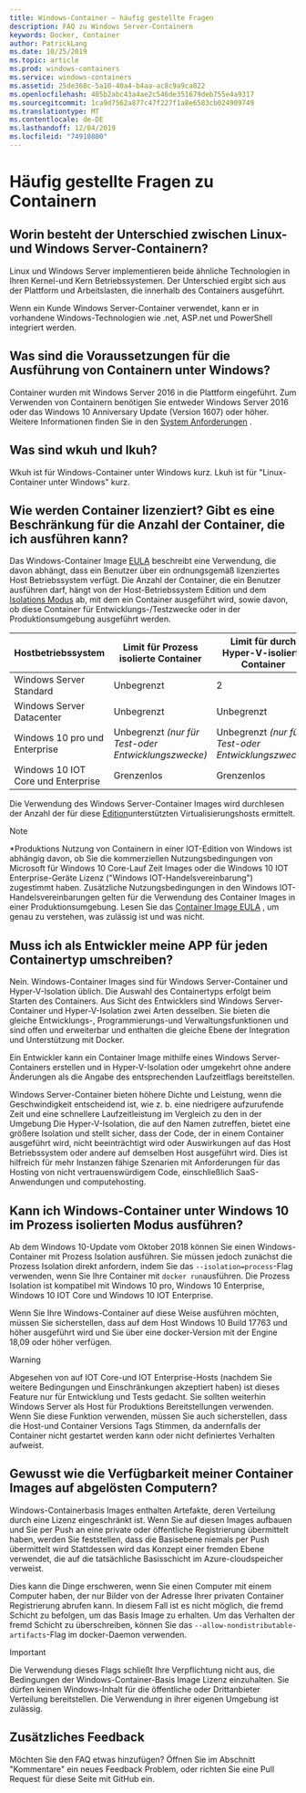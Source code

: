 ```yaml
---
title: Windows-Container – häufig gestellte Fragen
description: FAQ zu Windows Server-Containern
keywords: Docker, Container
author: PatrickLang
ms.date: 10/25/2019
ms.topic: article
ms.prod: windows-containers
ms.service: windows-containers
ms.assetid: 25de368c-5a10-40a4-b4aa-ac8c9a9ca022
ms.openlocfilehash: 405b2abc43a4ae2c546de351679deb755e4a9317
ms.sourcegitcommit: 1ca9d7562a877c47f227f1a8e6583cb024909749
ms.translationtype: MT
ms.contentlocale: de-DE
ms.lasthandoff: 12/04/2019
ms.locfileid: "74910800"
---
```

# <a name="frequently-asked-questions-about-containers"></a>Häufig gestellte Fragen zu Containern

## <a name="whats-the-difference-between-linux-and-windows-server-containers"></a>Worin besteht der Unterschied zwischen Linux-und Windows Server-Containern?

Linux und Windows Server implementieren beide ähnliche Technologien in Ihren Kernel-und Kern Betriebssystemen. Der Unterschied ergibt sich aus der Plattform und Arbeitslasten, die innerhalb des Containers ausgeführt.  

Wenn ein Kunde Windows Server-Container verwendet, kann er in vorhandene Windows-Technologien wie .net, ASP.net und PowerShell integriert werden.

## <a name="what-are-the-prerequisites-for-running-containers-on-windows"></a>Was sind die Voraussetzungen für die Ausführung von Containern unter Windows?

Container wurden mit Windows Server 2016 in die Plattform eingeführt. Zum Verwenden von Containern benötigen Sie entweder Windows Server 2016 oder das Windows 10 Anniversary Update (Version 1607) oder höher. Weitere Informationen finden Sie in den [System Anforderungen](../deploy-containers/system-requirements.md) .

## <a name="what-are-wcow-and-lcow"></a>Was sind wkuh und lkuh?

Wkuh ist für Windows-Container unter Windows kurz. Lkuh ist für "Linux-Container unter Windows" kurz.

## <a name="how-are-containers-licensed-is-there-a-limit-to-the-number-of-containers-i-can-run"></a>Wie werden Container lizenziert? Gibt es eine Beschränkung für die Anzahl der Container, die ich ausführen kann?

Das Windows-Container Image [EULA](../images-eula.md) beschreibt eine Verwendung, die davon abhängt, dass ein Benutzer über ein ordnungsgemäß lizenziertes Host Betriebssystem verfügt. Die Anzahl der Container, die ein Benutzer ausführen darf, hängt von der Host-Betriebssystem Edition und dem [Isolations Modus](../manage-containers/hyperv-container.md) ab, mit dem ein Container ausgeführt wird, sowie davon, ob diese Container für Entwicklungs-/Testzwecke oder in der Produktionsumgebung ausgeführt werden.

|Hostbetriebssystem                                                         |Limit für Prozess isolierte Container                   |Limit für durch Hyper-V-isolierte Container                   |
|----------------------------------------------------------------|---------------------------------------------------|---------------------------------------------------|
|Windows Server Standard                                         |Unbegrenzt                                          |2                                                  |
|Windows Server Datacenter                                       |Unbegrenzt                                          |Unbegrenzt                                          |
|Windows 10 pro und Enterprise                                   |Unbegrenzt *(nur für Test-oder Entwicklungszwecke)*|Unbegrenzt *(nur für Test-oder Entwicklungszwecke)*|
|Windows 10 IOT Core und Enterprise                             |Grenzenlos                                         |Grenzenlos                                          |

Die Verwendung des Windows Server-Container Images wird durchlesen der Anzahl der für diese [Edition](/windows-server/get-started-19/editions-comparison-19.md)unterstützten Virtualisierungshosts ermittelt. <br/>

>[!NOTE]
>\*Produktions Nutzung von Containern in einer IOT-Edition von Windows ist abhängig davon, ob Sie die kommerziellen Nutzungsbedingungen von Microsoft für Windows 10 Core-Lauf Zeit Images oder die Windows 10 IOT Enterprise-Geräte Lizenz ("Windows IOT-Handelsvereinbarung") zugestimmt haben. Zusätzliche Nutzungsbedingungen in den Windows IOT-Handelsvereinbarungen gelten für die Verwendung des Container Images in einer Produktionsumgebung. Lesen Sie das [Container Image EULA](../images-eula.md) , um genau zu verstehen, was zulässig ist und was nicht.

## <a name="as-a-developer-do-i-have-to-rewrite-my-app-for-each-type-of-container"></a>Muss ich als Entwickler meine APP für jeden Containertyp umschreiben?

Nein. Windows-Container Images sind für Windows Server-Container und Hyper-V-Isolation üblich. Die Auswahl des Containertyps erfolgt beim Starten des Containers. Aus Sicht des Entwicklers sind Windows Server-Container und Hyper-V-Isolation zwei Arten desselben. Sie bieten die gleiche Entwicklungs-, Programmierungs-und Verwaltungsfunktionen und sind offen und erweiterbar und enthalten die gleiche Ebene der Integration und Unterstützung mit Docker.

Ein Entwickler kann ein Container Image mithilfe eines Windows Server-Containers erstellen und in Hyper-V-Isolation oder umgekehrt ohne andere Änderungen als die Angabe des entsprechenden Laufzeitflags bereitstellen.

Windows Server-Container bieten höhere Dichte und Leistung, wenn die Geschwindigkeit entscheidend ist, wie z. b. eine niedrigere aufzurufende Zeit und eine schnellere Laufzeitleistung im Vergleich zu den in der Umgebung Die Hyper-V-Isolation, die auf den Namen zutreffen, bietet eine größere Isolation und stellt sicher, dass der Code, der in einem Container ausgeführt wird, nicht beeinträchtigt wird oder Auswirkungen auf das Host Betriebssystem oder andere auf demselben Host ausgeführt wird. Dies ist hilfreich für mehr Instanzen fähige Szenarien mit Anforderungen für das Hosting von nicht vertrauenswürdigem Code, einschließlich SaaS-Anwendungen und computehosting.

## <a name="can-i-run-windows-containers-in-process-isolated-mode-on-windows-10"></a>Kann ich Windows-Container unter Windows 10 im Prozess isolierten Modus ausführen?

Ab dem Windows 10-Update vom Oktober 2018 können Sie einen Windows-Container mit Prozess Isolation ausführen. Sie müssen jedoch zunächst die Prozess Isolation direkt anfordern, indem Sie das `--isolation=process`-Flag verwenden, wenn Sie Ihre Container mit `docker run`ausführen. Die Prozess Isolation ist kompatibel mit Windows 10 pro, Windows 10 Enterprise, Windows 10 IOT Core und Windows 10 IOT Enterprise.

Wenn Sie Ihre Windows-Container auf diese Weise ausführen möchten, müssen Sie sicherstellen, dass auf dem Host Windows 10 Build 17763 und höher ausgeführt wird und Sie über eine docker-Version mit der Engine 18,09 oder höher verfügen.

> [!WARNING]
> Abgesehen von auf IOT Core-und IOT Enterprise-Hosts (nachdem Sie weitere Bedingungen und Einschränkungen akzeptiert haben) ist dieses Feature nur für Entwicklung und Tests gedacht. Sie sollten weiterhin Windows Server als Host für Produktions Bereitstellungen verwenden. Wenn Sie diese Funktion verwenden, müssen Sie auch sicherstellen, dass die Host-und Container Versions Tags Stimmen, da andernfalls der Container nicht gestartet werden kann oder nicht definiertes Verhalten aufweist.

## <a name="how-do-i-make-my-container-images-available-on-air-gapped-machines"></a>Gewusst wie die Verfügbarkeit meiner Container Images auf abgelösten Computern?

Windows-Containerbasis Images enthalten Artefakte, deren Verteilung durch eine Lizenz eingeschränkt ist. Wenn Sie auf diesen Images aufbauen und Sie per Push an eine private oder öffentliche Registrierung übermittelt haben, werden Sie feststellen, dass die Basisebene niemals per Push übermittelt wird Stattdessen wird das Konzept einer fremden Ebene verwendet, die auf die tatsächliche Basisschicht im Azure-cloudspeicher verweist.

Dies kann die Dinge erschweren, wenn Sie einen Computer mit einem Computer haben, der nur Bilder von der Adresse Ihrer privaten Container Registrierung abrufen kann. In diesem Fall ist es nicht möglich, die fremd Schicht zu befolgen, um das Basis Image zu erhalten. Um das Verhalten der fremd Schicht zu überschreiben, können Sie das `--allow-nondistributable-artifacts`-Flag im docker-Daemon verwenden.

> [!IMPORTANT]
> Die Verwendung dieses Flags schließt Ihre Verpflichtung nicht aus, die Bedingungen der Windows-Container-Basis Image Lizenz einzuhalten. Sie dürfen keinen Windows-Inhalt für die öffentliche oder Drittanbieter Verteilung bereitstellen. Die Verwendung in ihrer eigenen Umgebung ist zulässig.

## <a name="additional-feedback"></a>Zusätzliches Feedback

Möchten Sie den FAQ etwas hinzufügen? Öffnen Sie im Abschnitt "Kommentare" ein neues Feedback Problem, oder richten Sie eine Pull Request für diese Seite mit GitHub ein.
